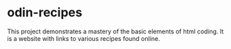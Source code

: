 # odin-recipes

This project demonstrates a mastery of the basic elements of html coding. It is a website with links to various recipes found online.